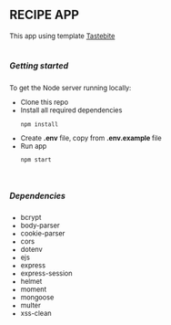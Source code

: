 <h2>RECIPE APP</h2>
<small>
This app using template <a href="https://fabrx.co/preview/tastebite/">Tastebite</a>
</small>
<br/>
<br/>
<h5>Getting started</h5>
<small>
<p>To get the Node server running locally:</p>
<ul>
  <li>Clone this repo</li>
  <li>
    Install all required dependencies

    npm install

  </li>
  <li>
  Create <strong>.env</strong> file, copy from <strong>.env.example</strong> file
  </li>
  <li>
    Run app

    npm start

  </li>
</ul>
</small>
<br/>
<h5>Dependencies</h5>
<small>
  <ul>
    <li>bcrypt</li>
    <li>body-parser</li>
    <li>cookie-parser</li>
    <li>cors</li>
    <li>dotenv</li>
    <li>ejs</li>
    <li>express</li>
    <li>express-session</li>
    <li>helmet</li>
    <li>moment</li>
    <li>mongoose</li>
    <li>multer</li>
    <li>xss-clean</li>
  </ul>
</small>
